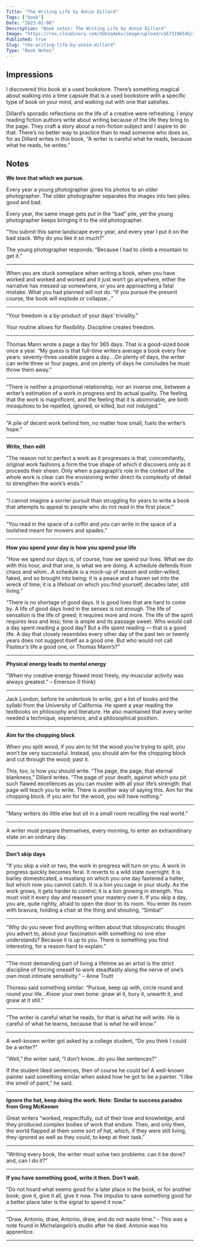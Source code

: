 ```yaml
---
Title: "The Writing Life by Annie Dillard"
Tags: ["book"]
Date: "2023-01-08"
Description: "Book notes: The Writing Life by Annie Dillard"
Image: "https://res.cloudinary.com/dde1q4ekv/image/upload/v1673196545/31yeM3aA2SS._AC_SY780__xkd930.jpg"
Published: true
Slug: "the-writing-life-by-annie-dillard"
Type: "Book Notes"
---
```

## Impressions

I discovered this book at a used bookstore. There’s something magical about walking into a time capsule that is a used bookstore with a specific type of book on your mind, and walking out with one that satisfies.

Dillard’s sporadic reflections on the life of a creative were refreshing. I enjoy reading fiction authors write about writing because of the life they bring to the page. They craft a story about a non-fiction subject and I aspire to do that. There’s no better way to practice than to read someone who does so, for as Dillard writes in this book, “A writer is careful what he reads, because what he reads, he writes.”

## Notes

**We love that which we pursue.**

Every year a young photographer gives his photos to an older photographer. The older photographer separates the images into two piles: good and bad.

Every year, the same image gets put in the “bad” pile, yet the young photographer keeps bringing it to the old photographer.

”You submit this same landscape every year, and every year I put it on the bad stack. Why do you like it so much?”

The young photographer responds: “Because I had to climb a mountain to get it.”

---

When you are stuck someplace when writing a book, when you have worked and worked and worked and it just won’t go anywhere, either the narrative has messed up somewhere, or you are approaching a fatal mistake. What you had planned will not do. “If you pursue the present course, the book will explode or collapse…”

---

“Your freedom is a by-product of your days’ triviality.”

Your routine allows for flexibility. Discipline creates freedom.

---

Thomas Mann wrote a page a day for 365 days. That is a good-sized book once a year. “My guess is that full-time writers average a book every five years: seventy-three useable pages a day….On plenty of days, the writer can write three or four pages, and on plenty of days he concludes he must throw them away.”

---

“There is neither a proportional relationship, nor an inverse one, between a writer’s estimation of a work in progress and its actual quality. The feeling that the work is magnificent, and the feeling that it is abominable, are both mosquitoes to be repelled, ignored, or killed, but not indulged.”

---

“A pile of decent work behind him, no matter how small, fuels the writer’s hope.”

---

********************************Write, then edit********************************

”The reason not to perfect a work as it progresses is that, concomitantly, original work fashions a form the true shape of which it discovers only as it proceeds their sheen. Only when a paragraph’s role in the context of the whole work is clear can the envisioning writer direct its complexity of detail to strengthen the work’s ends.”

---

“I cannot imagine a sorrier pursuit than struggling for years to write a book that attempts to appeal to people who do not read in the first place.”

---

“You read in the space of a coffin and you can write in the space of a toolshed meant for mowers and spades.”

---

**********************************************************How you spend your day is how you spend your life**********************************************************

”How we spend our days is, of course, how we spend our lives. What we do with this hour, and that one, is what we are doing. A schedule defends from chaos and whim…A schedule is a mock-up of reason and order–willed, faked, and so brought into being; it is a peace and a haven set into the wreck of time; it is a lifeboat on which you find yourself, decades later, still living.”

“There is no shortage of good days. It is good lives that are hard to come by. A life of good days lived in the senses is not enough. The life of sensation is the life of greed; it requires more and more. The life of the spirit requires less and less; time is ample and its passage sweet. Who would call a day spent reading a good day? But a life spent reading — that is a good life. A day that closely resembles every other day of the past ten or twenty years does not suggest itself as a good one. But who would not call Pasteur’s life a good one, or Thomas Mann’s?”

---

********************************Physical energy leads to mental energy********************************

”When my creative energy flowed most freely, my muscular activity was always greatest.” – Emerson (I think)

---

Jack London, before he undertook to write, got a list of books and the syllabi from the University of California. He spent a year reading the textbooks on philosophy and literature. He also maintained that every writer needed a technique, experience, and a philosophical position.

---

****************************************************Aim for the chopping block****************************************************

When you split wood, if you aim to hit the wood you’re trying to split, you won’t be very successful. Instead, you should aim for the chopping block and cut through the wood; past it.

This, too, is how you should write. “The page, the page, that eternal blankness,” Dillard writes. “The page of your death, against which you pit such flawed excellences as you can muster with all your life’s strength: that page will teach you to write. There is another way of saying this. Aim for the chopping block. If you aim for the wood, you will have nothing.”

---

“Many writers do little else but sit in a small room recalling the real world.”

---

A writer must prepare themselves, every morning, to enter an extraordinary state on an ordinary day.

---

********************************Don’t skip days********************************

”If you skip a visit or two, the work in progress will turn on you. A work in progress quickly becomes feral. It reverts to a wild state overnight. It is barley domesticated, a mustang on which you one day fastened a halter, but which now you cannot catch. It is a lion you cage in your study. As the work grows, it gets harder to control; it is a lion growing in strength. You must visit it every day and reassert your mastery over it. If you skip a day, you are, quite rightly, afraid to open the door to its room. You enter its room with bravura, holding a chair at the thing and shouting, “Simba!”

---

“Why do you never find anything written about that idiosyncratic thought you advert to, about your fascination with something no one else understands? Because it is up to you. There is something you find interesting, for a reason hard to explain.”

---

“The most demanding part of living a lifetime as an artist is the strict discipline of forcing oneself to work steadfastly along the nerve of one’s own most intimate sensitivity.” – Anne Truitt

Thoreau said something similar: “Pursue, keep up with, circle round and round your life…Know your own bone: gnaw at it, bury it, unearth it, and gnaw at it still.”

---

“The writer is careful what he reads, for that is what he will write. He is careful of what he learns, because that is what he will know.”

---

A well-known writer got asked by a college student, “Do you think I could be a writer?”

”Well,” the writer said, “I don’t know…do you like sentences?”

If the student liked sentences, then of course he could be! A well-known painter said something similar when asked how he got to be a painter. “I like the smell of paint,” he said.

---

****************************Ignore the hat, keep doing the work. Note: Similar to success paradox from Greg McKeown****************************

Great writers “worked, respectfully, out of their love and knowledge, and they produced complex bodies of work that endure. Then, and only then, the world flapped at them some sort of hat, which, if they were still living, they ignored as well as they could, to keep at their task.”

---

“Writing every book, the writer must solve two problems: can it be done? and, can I do it?”

---

**********************************************************If you have something good, write it then. Don’t wait.**********************************************************

”Do not hoard what seems good for a later place in the book, or for another book; give it, give it all, give it now. The impulse to save something good for a better place later is the signal to spend it now.”

---

“Draw, Antonio, draw, Antonio, draw, and do not waste time.” - This was a note found in Michelangelo’s studio after he died. Antonio was his apprentice. 

---